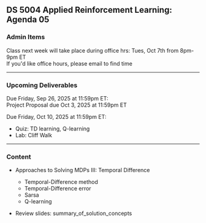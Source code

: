 ## DS 5004 Applied Reinforcement Learning: Agenda 05


### Admin Items

Class next week will take place during office hrs: Tues, Oct 7th from 8pm-9pm ET  
If you'd like office hours, please email to find time

---

### Upcoming Deliverables

Due Friday, Sep 26, 2025 at 11:59pm ET:  
Project Proposal due Oct 3, 2025 at 11:59pm ET

Due Friday, Oct 10, 2025 at 11:59pm ET:  
- Quiz: TD learning, Q-learning
- Lab: Cliff Walk


---

### Content

- Approaches to Solving MDPs III: Temporal Difference
  - Temporal-Difference method
  - Temporal-Difference error
  - Sarsa
  - Q-learning

- Review slides: summary_of_solution_concepts



